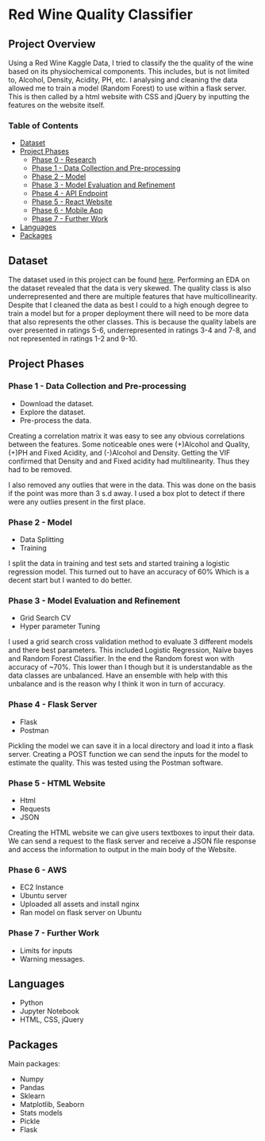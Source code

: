 # Red Wine Quality Classifier

## Project Overview

Using a Red Wine Kaggle Data, I tried to classify the the quality of the wine based on its physiochemical components. This includes, but is not limited to, Alcohol, Density, Acidity, PH, etc. I analysing and cleaning the data allowed me to train a model (Random Forest) to use within a flask server. This is then called by a html website with CSS and jQuery by inputting the features on the website itself.
### Table of Contents

- [Dataset](#dataset)
- [Project Phases](#project-phases)
  - [Phase 0 - Research](#phase-0---research)
  - [Phase 1 - Data Collection and Pre-processing](#phase-1---data-collection-and-pre-processing)
  - [Phase 2 - Model](#phase-2---model)
  - [Phase 3 - Model Evaluation and Refinement](#phase-3---model-evaluation-and-refinement)
  - [Phase 4 - API Endpoint](#phase-5---API-Endpoint)
  - [Phase 5 - React Website](#phase-5---React-Website)
  - [Phase 6 - Mobile App](#phase-6---Mobile-App)
  - [Phase 7 - Further Work](#phase-7---further-work)
- [Languages](#Languages)
- [Packages](#Packages)

## Dataset

The dataset used in this project can be found [here](https://www.kaggle.com/datasets/uciml/red-wine-quality-cortez-et-al-2009). Performing an EDA on the dataset revealed that the data is very skewed. The quality class is also underrepresented and there are multiple features that have multicollinearity. Despite that I cleaned the data as best I could to a high enough degree to train a model but for a proper deployment there will need to be more data that also represents the other classes. This is because the quality labels are over presented in ratings 5-6, underrepresented in ratings 3-4 and 7-8, and not represented in ratings 1-2 and 9-10.   
## Project Phases

### Phase 1 - Data Collection and Pre-processing

- Download the dataset.
- Explore the dataset.
- Pre-process the data.

Creating a correlation matrix it was easy to see any obvious correlations between the features. Some noticeable ones were (+)Alcohol and Quality, (+)PH and Fixed Acidity, and (-)Alcohol and Density. Getting the VIF confirmed that Density and  and Fixed acidity had multilinearity. Thus they had to be removed.

I also removed any outlies that were in the data. This was done on the basis if the point was more than 3 s.d away. I used a box plot to detect if there were any outlies present in the first place.
### Phase 2 - Model

- Data Splitting 
- Training

I split the data in training and test sets and started training a logistic regression model. This turned out to have an accuracy of 60% Which is a decent start but I wanted to do better.  
### Phase 3 - Model Evaluation and Refinement

- Grid Search CV
- Hyper parameter Tuning 

I used a grid search cross validation method to evaluate 3 different models and there best parameters. This included Logistic Regression, Naïve bayes and Random Forest Classifier.
In the end the Random forest won with accuracy of ~70%.  This lower than I though but it is understandable as the data classes are unbalanced. Have an ensemble with help with this unbalance and is the reason why I think it won in turn of accuracy.
### Phase 4 - Flask Server

- Flask
- Postman

Pickling the model we can save it in a local directory and load it into a flask server. Creating a POST function we can send the inputs for the model to estimate the quality. This was tested using the Postman software.
### Phase 5 - HTML Website

- Html
- Requests
- JSON

Creating the HTML website we can give users textboxes to input their data. We can send a request to the flask server and receive a JSON file response and access the information to output in the main body of the Website.
### Phase 6 - AWS

- EC2 Instance
- Ubuntu server
- Uploaded all assets and install nginx
- Ran model on flask server on Ubuntu

### Phase 7 - Further Work

- Limits for inputs
- Warning messages.
## Languages

- Python
- Jupyter Notebook
- HTML, CSS, jQuery 
## Packages

Main packages:
- Numpy
- Pandas
- Sklearn
- Matplotlib, Seaborn
- Stats models
- Pickle
- Flask
